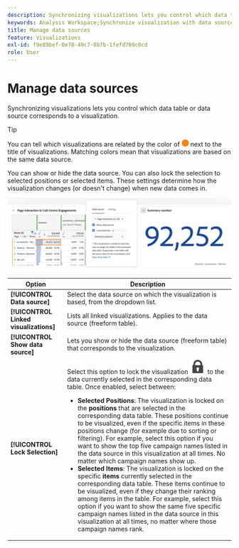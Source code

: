 ```yaml
---
description: Synchronizing visualizations lets you control which data table or data source corresponds to a visualization.
keywords: Analysis Workspace;Synchronize visualization with data source
title: Manage data sources
feature: Visualizations
exl-id: f9e89bef-0e78-49c7-8b7b-1fefd709c0cd
role: User
---
```

# Manage data sources

Synchronizing visualizations lets you control which data table or data source corresponds to a visualization.

>[!TIP]
>
>You can tell which visualizations are related by the color of ![StatusOrange](/help/assets/icons/StatusOrange.svg) next to the title of visualizations. Matching colors mean that visualizations are based on the same data source.
>

You can show or hide the data source. You can also lock the selection to selected positions or selected items. These settings determine how the visualization changes (or doesn't change) when new data comes in.

![The Data Source option dialog showing the options described in the next section.](assets/lock-selection.png)


| Option | Description |
|--- |--- |
| **[!UICONTROL Data source]** | Select the data source on which the visualization is based, from the dropdown list. | 
| **[!UICONTROL Linked visualizations]** | Lists all linked visualizations. Applies to the data source (freeform table). |
| **[!UICONTROL Show data source]** | Lets you show or hide the data source (freeform table) that corresponds to the visualization. |
| **[!UICONTROL Lock Selection]** | Select this option to lock the visualization ![LockClosed](/help/assets/icons/LockClosed.svg)  to the data currently selected in the corresponding data table. Once enabled, select between:  <ul><li>**Selected Positions**: The visualization is locked on the **positions** that are selected in the corresponding data table. These positions continue to be visualized, even if the specific items in these positions change (for example due to sorting or filtering). For example, select this option if you want to show the top five campaign names listed in the data source in this visualization at all times. No matter which campaign names show up.</li> <li>**Selected Items**: The visualization is locked on the specific **items** currently selected in the corresponding data table. These items continue to be visualized, even if they change their ranking among items in the table. For example, select this option if you want to show the same five specific campaign names listed in the data source in this visualization at all times, no matter where those campaign names rank.</li></ul> |
